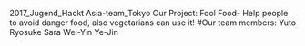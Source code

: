 2017_Jugend_Hackt Asia-team_Tokyo
Our Project: Fool Food- Help people to avoid danger food, also vegetarians can use it! 
#Our team members: Yuto
                   Ryosuke
                   Sara
                   Wei-Yin
                   Ye-Jin

